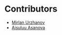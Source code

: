 # Contributors

- [Mirlan Urzhanov](https://github.com/zhanybekovych)
- [Aisuluu Asanova](https://github.com/aisuluu-a)

